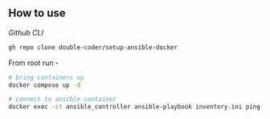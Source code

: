 ## How to use

*Github CLI* 

```bash
gh repo clone double-coder/setup-ansible-docker
```

From root run - 

```bash
# bring containers up
docker compose up -d

# connect to ansible container
docker exec -it ansible_controller ansible-playbook inventory.ini ping.yml
```
